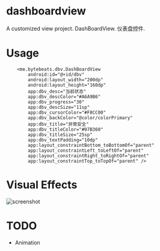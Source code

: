 # dashboardview
A customized view project. DashBoardView. 仪表盘控件.

# Usage

```
    <me.bytebeats.dbv.DashBoardView
        android:id="@+id/dbv"
        android:layout_width="200dp"
        android:layout_height="160dp"
        app:dbv_desc="当前状态"
        app:dbv_descColor="#A6A9B6"
        app:dbv_progress="30"
        app:dbv_descSize="11sp"
        app:dbv_cursorColor="#F8CC00"
        app:dbv_backColor="@color/colorPrimary"
        app:dbv_title="非常安全"
        app:dbv_titleColor="#07B360"
        app:dbv_titleSize="25sp"
        app:dbv_textPadding="10dp"
        app:layout_constraintBottom_toBottomOf="parent"
        app:layout_constraintLeft_toLeftOf="parent"
        app:layout_constraintRight_toRightOf="parent"
        app:layout_constraintTop_toTopOf="parent" />

```

# Visual Effects

![screenshot](/screenshots/screen_shot_1.png)

# TODO

* Animation
